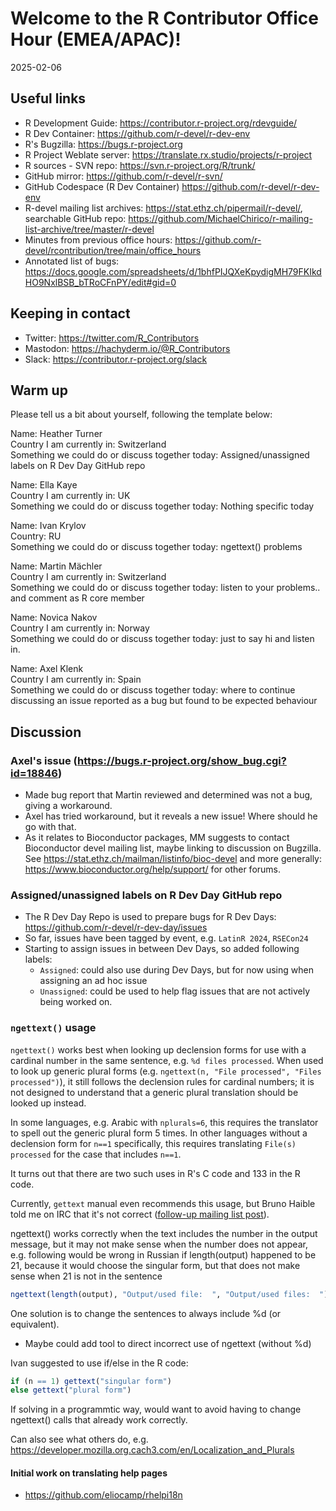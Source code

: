 # Welcome to the R Contributor Office Hour (EMEA/APAC)! 
2025-02-06

## Useful links 

 * R Development Guide: https://contributor.r-project.org/rdevguide/ 
 * R Dev Container: https://github.com/r-devel/r-dev-env
 * R's Bugzilla: https://bugs.r-project.org 
 * R Project Weblate server: https://translate.rx.studio/projects/r-project 
 * R sources - SVN repo: https://svn.r-project.org/R/trunk/ 
 * GitHub mirror: https://github.com/r-devel/r-svn/ 
 * GitHub Codespace (R Dev Container) https://github.com/r-devel/r-dev-env 
 * R-devel mailing list archives: https://stat.ethz.ch/pipermail/r-devel/, searchable GitHub repo: https://github.com/MichaelChirico/r-mailing-list-archive/tree/master/r-devel 
 * Minutes from previous office hours: https://github.com/r-devel/rcontribution/tree/main/office_hours 
 * Annotated list of bugs: https://docs.google.com/spreadsheets/d/1bhfPIJQXeKpydigMH79FKIkdHO9NxlBSB_bTRoCFnPY/edit#gid=0

## Keeping in contact 

 * Twitter: https://twitter.com/R_Contributors  
 * Mastodon: https://hachyderm.io/@R_Contributors  
 * Slack: https://contributor.r-project.org/slack 

## Warm up 

Please tell us a bit about yourself, following the template below: 

Name: Heather Turner   
Country I am currently in: Switzerland  
Something we could do or discuss together today: Assigned/unassigned labels on R Dev Day GitHub repo

Name: Ella Kaye  
Country I am currently in:  UK  
Something we could do or discuss together today: Nothing specific today

Name: Ivan Krylov  
Country: RU  
Something we could do or discuss together today: ngettext() problems

Name: Martin Mächler  
Country I am currently in:  Switzerland  
Something we could do or discuss together today: listen to your problems.. and comment as R core member

Name: Novica Nakov  
Country I am currently in: Norway  
Something we could do or discuss together today: just to say hi and listen in.

Name: Axel Klenk  
Country I am currently in:  Spain  
Something we could do or discuss together today: where to continue discussing an issue reported as a bug but found to be expected behaviour


## Discussion

### Axel's issue (https://bugs.r-project.org/show_bug.cgi?id=18846)

* Made bug report that Martin reviewed and determined was not a bug, giving a workaround. 
* Axel has tried workaround, but it reveals a new issue! Where should he go with that.
* As it relates to Bioconductor packages, MM suggests to contact Bioconductor devel mailing list, maybe linking to discussion on Bugzilla. See https://stat.ethz.ch/mailman/listinfo/bioc-devel and more generally: https://www.bioconductor.org/help/support/ for other forums.

### Assigned/unassigned labels on R Dev Day GitHub repo

- The R Dev Day Repo is used to prepare bugs for R Dev Days: https://github.com/r-devel/r-dev-day/issues
- So far, issues have been tagged by event, e.g. `LatinR 2024`, `RSECon24`
- Starting to assign issues in between Dev Days, so added following labels:
    - `Assigned`: could also use during Dev Days, but for now using when assigning an ad hoc issue
    - `Unassigned`: could be used to help flag issues that are not actively being worked on.

### `ngettext()` usage

`ngettext()` works best when looking up declension forms for use with a cardinal number in the same sentence, e.g. `%d files processed`. When used to look up generic plural forms (e.g. `ngettext(n, "File processed", "Files processed")`), it still follows the declension rules for cardinal numbers; it is not designed to understand that a generic plural translation should be looked up instead.

In some languages, e.g. Arabic with `nplurals=6`, this requires the translator to spell out the generic plural form 5 times. In other languages without a declension form for `n==1` specifically, this requires translating `File(s) processed` for the case that includes `n==1`.

It turns out that there are two such uses in R's C code and 133 in the R code.

Currently, `gettext` manual even recommends this usage, but Bruno Haible told me on IRC that it's not correct ([follow-up mailing list post](https://lists.gnu.org/archive/html/bug-gettext/2025-02/msg00000.html)).

ngettext() works correctly when the text includes the number in the output message, but it may not make sense when the number does not appear, e.g. following would be wrong in Russian if length(output) happened to be 21, because it would choose the singular form, but that does not make sense when 21 is not in the sentence

```r
ngettext(length(output), "Output/used file:  ", "Output/used files:  ")
```

One solution is to change the sentences to always include %d (or equivalent).
- Maybe could add tool to direct incorrect use of ngettext (without %d)

Ivan suggested to use if/else in the R code:

```r
if (n == 1) gettext("singular form") 
else gettext("plural form")
```

If solving in a programmtic way, would want to avoid having to change ngettext() calls that already work correctly.

Can also see what others do, e.g.
https://developer.mozilla.org.cach3.com/en/Localization_and_Plurals

#### Initial work on translating help pages

 - https://github.com/eliocamp/rhelpi18n



